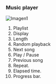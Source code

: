 ### Music player

![Imagen1](http://static.energysistem.com/images/manuals/42674/56e9971d021d8.jpg)

1. Playlist
2. Display
3. Length
4. Random playback
5. Next song
6. Play / Pause
7. Previous song
8. Repeat.
9. Elapsed time.
10. Progress bar.
